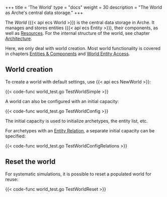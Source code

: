 +++
title = 'The World'
type = "docs"
weight = 30
description = "The World as Arche's central data storage."
+++

The *World* ({{< api ecs World >}}) is the central data storage in Arche.
It manages and stores entities ({{< api ecs Entity >}}), their components, as well as [Resources](./resources).
For the internal structure of the world, see chapter [Architecture](/background/architecture).

Here, we only deal with world creation.
Most world functionality is covered in chapters [Entities & Components](./entities) and [World Entity Access](./world-access).

## World creation

To create a world with default settings, use {{< api ecs NewWorld >}}:

{{< code-func world_test.go TestWorldSimple >}}

A world can also be configured with an initial capacity:

{{< code-func world_test.go TestWorldConfig >}}

The initial capacity is used to initialize archetypes, the entity list, etc.

For archetypes with an [Entity Relation](./relations), a separate initial capacity can be specified:

{{< code-func world_test.go TestWorldConfigRelations >}}

## Reset the world

For systematic simulations, it is possible to reset a populated world for reuse:

{{< code-func world_test.go TestWorldReset >}}
